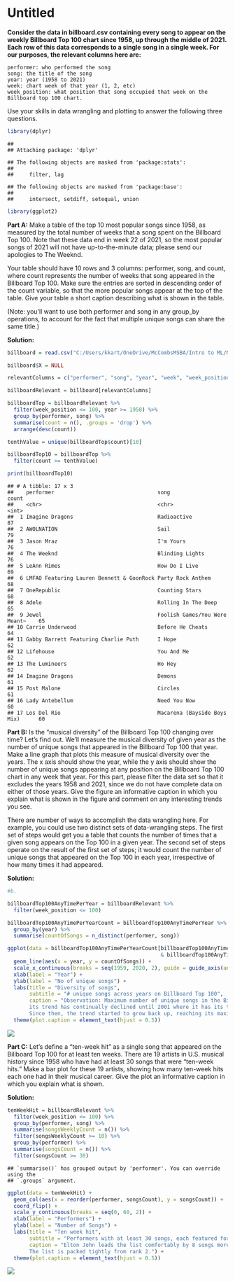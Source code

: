 Untitled
================

**Consider the data in billboard.csv containing every song to appear on
the weekly Billboard Top 100 chart since 1958, up through the middle of
2021. Each row of this data corresponds to a single song in a single
week. For our purposes, the relevant columns here are:**

    performer: who performed the song
    song: the title of the song
    year: year (1958 to 2021)
    week: chart week of that year (1, 2, etc)
    week_position: what position that song occupied that week on the Billboard top 100 chart.

Use your skills in data wrangling and plotting to answer the following
three questions.

``` r
library(dplyr)
```

    ## 
    ## Attaching package: 'dplyr'

    ## The following objects are masked from 'package:stats':
    ## 
    ##     filter, lag

    ## The following objects are masked from 'package:base':
    ## 
    ##     intersect, setdiff, setequal, union

``` r
library(ggplot2)
```

**Part A:** Make a table of the top 10 most popular songs since 1958, as
measured by the total number of weeks that a song spent on the Billboard
Top 100. Note that these data end in week 22 of 2021, so the most
popular songs of 2021 will not have up-to-the-minute data; please send
our apologies to The Weeknd.

Your table should have 10 rows and 3 columns: performer, song, and
count, where count represents the number of weeks that song appeared in
the Billboard Top 100. Make sure the entries are sorted in descending
order of the count variable, so that the more popular songs appear at
the top of the table. Give your table a short caption describing what is
shown in the table.

(Note: you’ll want to use both performer and song in any group_by
operations, to account for the fact that multiple unique songs can share
the same title.)

**Solution:**

``` r
billboard = read.csv("C:/Users/kkart/OneDrive/McCombsMSBA/Intro to ML/New folder/billboard.csv")

billboard$X = NULL

relevantColumns = c("performer", "song", "year", "week", "week_position")

billboardRelevant = billboard[relevantColumns]

billboardTop = billboardRelevant %>% 
  filter(week_position <= 100, year >= 1958) %>%
  group_by(performer, song) %>% 
  summarise(count = n(), .groups = 'drop') %>% 
  arrange(desc(count))

tenthValue = unique(billboardTop$count)[10]

billboardTop10 = billboardTop %>% 
  filter(count >= tenthValue)

print(billboardTop10)
```

    ## # A tibble: 17 x 3
    ##    performer                                 song                          count
    ##    <chr>                                     <chr>                         <int>
    ##  1 Imagine Dragons                           Radioactive                      87
    ##  2 AWOLNATION                                Sail                             79
    ##  3 Jason Mraz                                I'm Yours                        76
    ##  4 The Weeknd                                Blinding Lights                  76
    ##  5 LeAnn Rimes                               How Do I Live                    69
    ##  6 LMFAO Featuring Lauren Bennett & GoonRock Party Rock Anthem                68
    ##  7 OneRepublic                               Counting Stars                   68
    ##  8 Adele                                     Rolling In The Deep              65
    ##  9 Jewel                                     Foolish Games/You Were Meant~    65
    ## 10 Carrie Underwood                          Before He Cheats                 64
    ## 11 Gabby Barrett Featuring Charlie Puth      I Hope                           62
    ## 12 Lifehouse                                 You And Me                       62
    ## 13 The Lumineers                             Ho Hey                           62
    ## 14 Imagine Dragons                           Demons                           61
    ## 15 Post Malone                               Circles                          61
    ## 16 Lady Antebellum                           Need You Now                     60
    ## 17 Los Del Rio                               Macarena (Bayside Boys Mix)      60

**Part B:** Is the “musical diversity” of the Billboard Top 100 changing
over time? Let’s find out. We’ll measure the musical diversity of given
year as the number of unique songs that appeared in the Billboard Top
100 that year. Make a line graph that plots this measure of musical
diversity over the years. The x axis should show the year, while the y
axis should show the number of unique songs appearing at any position on
the Billboard Top 100 chart in any week that year. For this part, please
filter the data set so that it excludes the years 1958 and 2021, since
we do not have complete data on either of those years. Give the figure
an informative caption in which you explain what is shown in the figure
and comment on any interesting trends you see.

There are number of ways to accomplish the data wrangling here. For
example, you could use two distinct sets of data-wrangling steps. The
first set of steps would get you a table that counts the number of times
that a given song appears on the Top 100 in a given year. The second set
of steps operate on the result of the first set of steps; it would count
the number of unique songs that appeared on the Top 100 in each year,
irrespective of how many times it had appeared.

**Solution:**

``` r
#b.

billboardTop100AnyTimePerYear = billboardRelevant %>% 
  filter(week_position <= 100)

billboardTop100AnyTimePerYearCount = billboardTop100AnyTimePerYear %>% 
  group_by(year) %>% 
  summarise(countOfSongs = n_distinct(performer, song))

ggplot(data = billboardTop100AnyTimePerYearCount[billboardTop100AnyTimePerYearCount$year > 1958 
                                                 & billboardTop100AnyTimePerYearCount$year < 2021, ]) +
  geom_line(aes(x = year, y = countOfSongs)) +
  scale_x_continuous(breaks = seq(1959, 2020, 2), guide = guide_axis(angle = 45)) +
  xlab(label = "Year") +
  ylab(label = "No of unique songs") +
  labs(title = "Diversity of songs",
       subtitle = "# unique songs across years on Billboard Top 100",
       caption = "Observation: Maximum number of unique songs in the Billboard top 100 peaked in 1966 and 
       its trend has continually declined until 2001 where it has its trough. 
       Since then, the trend started to grow back up, reaching its maximum at the latest year considered in analysis.") +
  theme(plot.caption = element_text(hjust = 0.5))
```

![](Q2-Data-Wrangling_files/figure-gfm/unnamed-chunk-4-1.png)<!-- -->

**Part C:** Let’s define a “ten-week hit” as a single song that appeared
on the Billboard Top 100 for at least ten weeks. There are 19 artists in
U.S. musical history since 1958 who have had at least 30 songs that were
“ten-week hits.” Make a bar plot for these 19 artists, showing how many
ten-week hits each one had in their musical career. Give the plot an
informative caption in which you explain what is shown.

**Solution:**

``` r
tenWeekHit = billboardRelevant %>% 
  filter(week_position <= 100) %>% 
  group_by(performer, song) %>% 
  summarise(songsWeeklyCount = n()) %>% 
  filter(songsWeeklyCount >= 10) %>% 
  group_by(performer) %>% 
  summarise(songsCount = n()) %>% 
  filter(songsCount >= 30)
```

    ## `summarise()` has grouped output by 'performer'. You can override using the
    ## `.groups` argument.

``` r
ggplot(data = tenWeekHit) + 
  geom_col(aes(x = reorder(performer, songsCount), y = songsCount)) + 
  coord_flip() +
  scale_y_continuous(breaks = seq(0, 60, 2)) +
  xlab(label = "Performers") +
  ylab(label = "Number of Songs") +
  labs(title = "Ten week hit",
       subtitle = "Performers with at least 30 songs, each featured for at least 10 weeks", 
       caption = "Elton John leads the list comfortably by 8 songs more than Madonna.
       The list is packed tightly from rank 2.") +
  theme(plot.caption = element_text(hjust = 0.5))
```

![](Q2-Data-Wrangling_files/figure-gfm/unnamed-chunk-5-1.png)<!-- -->

